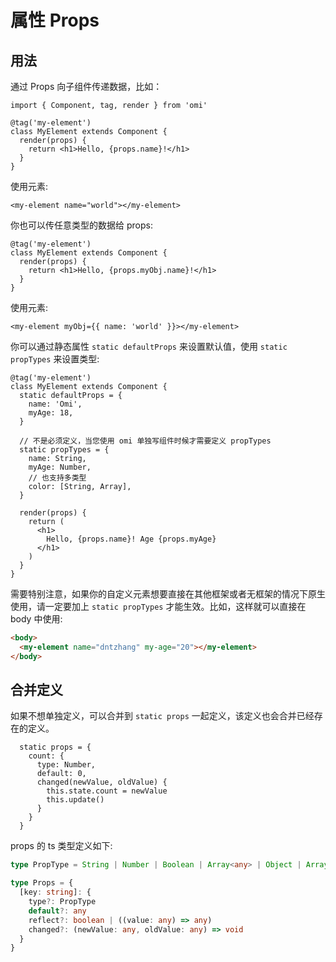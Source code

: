 # 属性 Props

## 用法

通过 Props 向子组件传递数据，比如：

```tsx
import { Component, tag, render } from 'omi'

@tag('my-element')
class MyElement extends Component {
  render(props) {
    return <h1>Hello, {props.name}!</h1>
  }
}
```

使用元素:

```tsx
<my-element name="world"></my-element>
```

你也可以传任意类型的数据给 props:

```tsx
@tag('my-element')
class MyElement extends Component {
  render(props) {
    return <h1>Hello, {props.myObj.name}!</h1>
  }
}
```

使用元素:

```tsx
<my-element myObj={{ name: 'world' }}></my-element>
```

你可以通过静态属性 `static defaultProps` 来设置默认值，使用 `static propTypes` 来设置类型:

```tsx
@tag('my-element')
class MyElement extends Component {
  static defaultProps = {
    name: 'Omi',
    myAge: 18,
  }

  // 不是必须定义，当您使用 omi 单独写组件时候才需要定义 propTypes
  static propTypes = {
    name: String,
    myAge: Number,
    // 也支持多类型
    color: [String, Array],
  }

  render(props) {
    return (
      <h1>
        Hello, {props.name}! Age {props.myAge}
      </h1>
    )
  }
}
```

需要特别注意，如果你的自定义元素想要直接在其他框架或者无框架的情况下原生使用，请一定要加上 `static propTypes` 才能生效。比如，这样就可以直接在 body 中使用:

```html
<body>
  <my-element name="dntzhang" my-age="20"></my-element>
</body>
```

## 合并定义

如果不想单独定义，可以合并到 `static props` 一起定义，该定义也会合并已经存在的定义。

```tsx
  static props = {
    count: {
      type: Number,
      default: 0,
      changed(newValue, oldValue) {
        this.state.count = newValue
        this.update()
      }
    }
  }
```

props 的 ts 类型定义如下:

```ts
type PropType = String | Number | Boolean | Array<any> | Object | Array<PropType>

type Props = {
  [key: string]: {
    type?: PropType
    default?: any
    reflect?: boolean | ((value: any) => any)
    changed?: (newValue: any, oldValue: any) => void
  }
}
```
